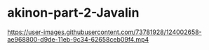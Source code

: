 # akinon-part-2-Javalin

https://user-images.githubusercontent.com/73781928/124002658-ae968800-d9de-11eb-9c34-62658ceb09f4.mp4
